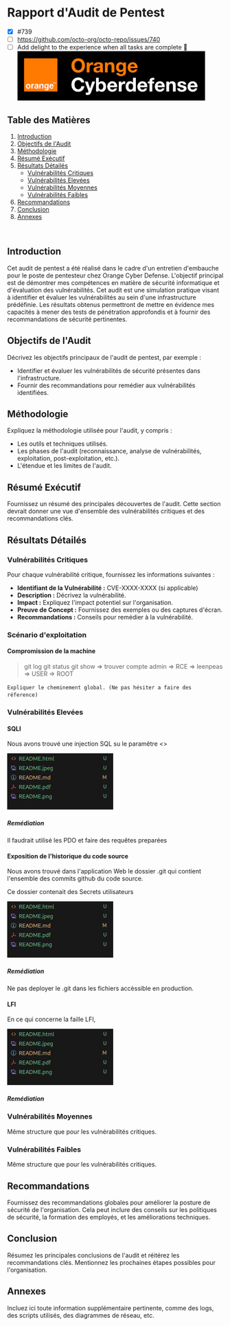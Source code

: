 # Rapport d'Audit de Pentest
- [x] #739
- [ ] https://github.com/octo-org/octo-repo/issues/740
- [ ] Add delight to the experience when all tasks are complete :tada:
![Alt text](img/logo.png "logo OCD")

## Table des Matières

1. [Introduction](#introduction)
2. [Objectifs de l'Audit](#objectifs-de-laudit)
3. [Méthodologie](#méthodologie)
4. [Résumé Exécutif](#résumé-exécutif)
5. [Résultats Détailés](#résultats-détaillés)
    - [Vulnérabilités Critiques](#vulnérabilités-critiques)
    - [Vulnérabilités Elevées](#vulnérabilités-élevées)
    - [Vulnérabilités Moyennes](#vulnérabilités-moyennes)
    - [Vulnérabilités Faibles](#vulnérabilités-faibles)
6. [Recommandations](#recommandations)
7. [Conclusion](#conclusion)
8. [Annexes](#annexes)

<div style="page-break-after: always; visibility: hidden"> 
\pagebreak 
</div>

## Introduction

Cet audit de pentest a été réalisé dans le cadre d'un entretien d'embauche pour le poste de pentesteur chez Orange Cyber Defense. L'objectif principal est de démontrer mes compétences en matière de sécurité informatique et d'évaluation des vulnérabilités. Cet audit est une simulation pratique visant à identifier et évaluer les vulnérabilités au sein d'une infrastructure prédéfinie. Les résultats obtenus permettront de mettre en évidence mes capacités à mener des tests de pénétration approfondis et à fournir des recommandations de sécurité pertinentes.

## Objectifs de l'Audit

Décrivez les objectifs principaux de l'audit de pentest, par exemple :

- Identifier et évaluer les vulnérabilités de sécurité présentes dans l'infrastructure.
- Fournir des recommandations pour remédier aux vulnérabilités identifiées.

## Méthodologie

Expliquez la méthodologie utilisée pour l'audit, y compris :

- Les outils et techniques utilisés.
- Les phases de l'audit (reconnaissance, analyse de vulnérabilités, exploitation, post-exploitation, etc.).
- L'étendue et les limites de l'audit.

## Résumé Exécutif

Fournissez un résumé des principales découvertes de l'audit. Cette section devrait donner une vue d'ensemble des vulnérabilités critiques et des recommandations clés.

## Résultats Détailés

### Vulnérabilités Critiques

Pour chaque vulnérabilité critique, fournissez les informations suivantes :

- **Identifiant de la Vulnérabilité :** CVE-XXXX-XXXX (si applicable)
- **Description :** Décrivez la vulnérabilité.
- **Impact :** Expliquez l'impact potentiel sur l'organisation.
- **Preuve de Concept :** Fournissez des exemples ou des captures d'écran.
- **Recommandations :** Conseils pour remédier à la vulnérabilité.

### Scénario d'exploitation

#### Compromission de la machine <IP>

>git log git status git show ⇒ trouver compte admin ⇒ RCE ⇒ leenpeas ⇒ USER ⇒ ROOT

`Expliquer le cheminement global. (Ne pas hésiter a faire des réference)`

### Vulnérabilités Elevées

#### SQLI

Nous avons trouvé une injection SQL su le paramêtre <>


![Alt text](img/2024-06-05_19-23.png "Champ SQLI + injection")

##### Remédiation 

Il faudrait utilisé les PDO et faire des requêtes preparées

#### Exposition de l'historique du code source

Nous avons trouvé dans l'application Web le dossier .git qui contient l'ensemble des commits github du code source.

Ce dossier contenait des Secrets utilisateurs

![Alt text](img/2024-06-05_19-23.png "Screen des secret")

##### Remédiation 

Ne pas deployer le .git dans les fichiers accèssible en production.

#### LFI

En ce qui concerne la faille LFI,

![Alt text](img/2024-06-05_19-23.png "Preuve LFI")

##### Remédiation 



### Vulnérabilités Moyennes


Même structure que pour les vulnérabilités critiques.

### Vulnérabilités Faibles

Même structure que pour les vulnérabilités critiques.

## Recommandations

Fournissez des recommandations globales pour améliorer la posture de sécurité de l'organisation. Cela peut inclure des conseils sur les politiques de sécurité, la formation des employés, et les améliorations techniques.

## Conclusion

Résumez les principales conclusions de l'audit et réitérez les recommandations clés. Mentionnez les prochaines étapes possibles pour l'organisation.

## Annexes

Incluez ici toute information supplémentaire pertinente, comme des logs, des scripts utilisés, des diagrammes de réseau, etc.

